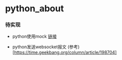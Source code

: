 # python_about

### 待实现
* python使用mock  [链接](https://pypi.org/project/mock/)

* python发送websocket报文  (参考)[https://time.geekbang.org/column/article/198704]
